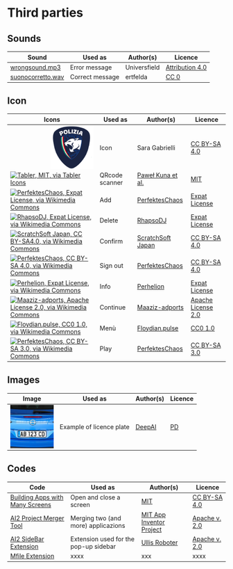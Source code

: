 # Third parties

## Sounds

| Sound | Used as | Author(s) | Licence |
| ----- | ------- | --------- | ------- |
| [wrongsound.mp3](https://freesound.org/s/730120/) | Error message | Universfield | [Attribution 4.0](https://creativecommons.org/licenses/by/4.0/) | si |
| [suonocorretto.wav](https://freesound.org/s/243701/) | Correct message |ertfelda | [CC 0](https://creativecommons.org/publicdomain/zero/1.0/) | si |

## Icon

| Icons | Used as | Author(s) | Licence |
| ----- | ------- | --------- | ------- |
| <a href="../code/qrcode/logo.svg"><img align="right" width="100" height="100" alt="GNU General Public License v. 3" src="../code/qrcode/logo.svg"></a> | Icon | Sara Gabrielli | [CC BY-SA 4.0](https://creativecommons.org/licenses/by-sa/4.0/) |
| [![Tabler, MIT, via Tabler Icons](https://upload.wikimedia.org/wikipedia/commons/thumb/3/35/Tabler-icons_qrcode.svg/100px-Tabler-icons_qrcode.svg.png)](https://tabler.io/icons/icon/qrcode) | QRcode scanner |  [Paweł Kuna et al.](https://github.com/tabler/tabler-icons) | [MIT](https://github.com/aws/mit-0) |
| [![PerfektesChaos, Expat License, via Wikimedia Commons](https://upload.wikimedia.org/wikipedia/commons/thumb/0/06/OOjs_UI_icon_add.svg/100px-OOjs_UI_icon_add.svg.png)](https://commons.wikimedia.org/wiki/File:OOjs_UI_icon_add.svg) | Add | [PerfektesChaos](https://commons.wikimedia.org/wiki/User:PerfektesChaos) | [Expat License](https://commons.wikimedia.org/wiki/Category:Expat/MIT_License) |
| [![RhapsoDJ, Expat License, via Wikimedia Commons](https://upload.wikimedia.org/wikipedia/commons/thumb/9/9a/Icons8_flat_delete.svg/100px-Icons8_flat_delete.svg.png)](https://commons.wikimedia.org/wiki/File:Icons8_flat_delete.svg) | Delete | [RhapsoDJ](https://commons.wikimedia.org/wiki/User:RhapsoDJ) | [Expat License](https://commons.wikimedia.org/wiki/Category:Expat/MIT_License) |
| [![ScratchSoft Japan, CC BY-SA4.0, via Wikimedia Commons](https://upload.wikimedia.org/wikipedia/commons/thumb/2/25/Build_list_bullet_leaked.svg/100px-Build_list_bullet_leaked.svg.png)](https://commons.wikimedia.org/wiki/File:Build_list_bullet_leaked.svg) | Confirm | [ScratchSoft Japan](https://commons.wikimedia.org/wiki/User_talk:ScratchSoft_Japan) | [CC BY-SA 4.0](https://creativecommons.org/licenses/by-sa/4.0/) |
| [![PerfektesChaos, CC BY-SA 4.0, via Wikimedia Commons](https://upload.wikimedia.org/wikipedia/commons/thumb/8/8a/OOjs_UI_icon_logOut-ltr.svg/100px-OOjs_UI_icon_logOut-ltr.svg.png)](https://commons.wikimedia.org/wiki/File:OOjs_UI_icon_logOut-ltr.svg) | Sign out | [PerfektesChaos](https://commons.wikimedia.org/wiki/User:PerfektesChaos) | [CC BY-SA 4.0](https://creativecommons.org/licenses/by-sa/4.0/) |
| [![Perhelion, Expat License, via Wikimedia Commons](https://upload.wikimedia.org/wikipedia/commons/thumb/f/fd/OOjs_UI_icon_helpNotice-ltr.svg/100px-OOjs_UI_icon_helpNotice-ltr.svg.png)](https://commons.wikimedia.org/wiki/File:OOjs_UI_icon_helpNotice-ltr.svg) | Info | [Perhelion](https://commons.wikimedia.org/wiki/User:Perhelion) | [Expat License](https://commons.wikimedia.org/wiki/Category:Expat/MIT_License) |
| [![Maaziz-adports, Apache License 2.0, via Wikimedia Commons](https://upload.wikimedia.org/wikipedia/commons/thumb/9/95/Arrow-right-double-fill.svg/100px-Arrow-right-double-fill.svg.png)](https://commons.wikimedia.org/wiki/File:Arrow-right-double-fill.svg) | Continue | [Maaziz-adports](https://commons.wikimedia.org/w/index.php?title=User:Maaziz-adports&action=edit&redlink=1) | [Apache License 2.0](https://en.wikipedia.org/wiki/Apache_License) |
| [![Floydian.pulse, CC0 1.0, via Wikimedia Commons](https://upload.wikimedia.org/wikipedia/commons/thumb/8/81/Hamburger-.svg/100px-Hamburger-.svg.png)](https://commons.wikimedia.org/wiki/File:Hamburger-.svg) | Menù | [Floydian.pulse](https://commons.wikimedia.org/w/index.php?title=User:Floydian.pulse&action=edit&redlink=1) | [CC0 1.0](https://creativecommons.org/publicdomain/zero/1.0/deed.en) |
| [![PerfektesChaos, CC BY-SA 3.0, via Wikimedia Commons](https://upload.wikimedia.org/wikipedia/commons/thumb/6/64/OOjs_UI_icon_play-ltr.svg/100px-OOjs_UI_icon_play-ltr.svg.png)](https://commons.wikimedia.org/wiki/File:OOjs_UI_icon_play-ltr.svg) | Play | [PerfektesChaos](https://commons.wikimedia.org/wiki/User:PerfektesChaos) | [CC BY-SA 3.0](https://creativecommons.org/licenses/by-sa/3.0/deed.en) |

## Images
| Image | Used as | Author(s) | Licence |
| ----- | ------- | --------- | ------- |
| <a href="../code/images/plate_AB123CD.jpg"><img align="right" width="100" height="100" alt="GNU General Public License v. 3" src="../code/images/plate_AB123CD.jpg"></a> | Example of licence plate | [DeepAI](https://deepai.org/) | [PD](https://deepai.org/terms-of-service/terms-of-service) |  

## Codes

| Code | Used as | Author(s) | Licence |
| ----- | ------- | -------- | ------- |
| [Building Apps with Many Screens](https://ai2.appinventor.mit.edu/reference/other/manyscreens.html) | Open and close a screen | [MIT](https://web.mit.edu/) | [CC BY-SA 4.0](https://creativecommons.org/licenses/by-sa/4.0/) |
| [AI2 Project Merger Tool](https://github.com/mit-cml/appinventor-sources/raw/refs/heads/master/appinventor/aimerger/AI2MergerApp.jar) | Merging two (and more) applicazions | [ MIT App Inventor Project](https://github.com/mit-cml) | [Apache v. 2.0](https://www.apache.org/licenses/LICENSE-2.0) |
|[AI2 SideBar Extension](https://ullisroboterseite.de/android-AI2-SideBar-en.html) | Extension used for the pop-up sidebar | [Ullis Roboter](https://ullisroboterseite.de/index.html) | [Apache v. 2.0](https://www.apache.org/licenses/LICENSE-2.0)|
|[Mfile Extension](https://community.appinventor.mit.edu/uploads/short-url/TpnpcaDY2fZldqwwNhRr6Le4Pc.aix) | xxxx | xxx | xxxx|
